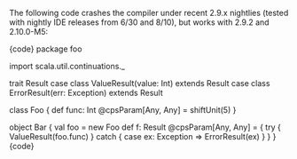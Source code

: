 The following code crashes the compiler under recent 2.9.x nightlies (tested with nightly IDE releases from 6/30 and 8/10), but works with 2.9.2 and 2.10.0-M5:

{code}
package foo

import scala.util.continuations._

trait Result
case class ValueResult(value: Int) extends Result
case class ErrorResult(err: Exception) extends Result

class Foo {
  def func: Int @cpsParam[Any, Any] = shiftUnit(5)
}

object Bar {
  val foo = new Foo
  def f: Result @cpsParam[Any, Any] = {
    try { ValueResult(foo.func) }
    catch {
      case ex: Exception => ErrorResult(ex)
    }
  }
}
{code}
